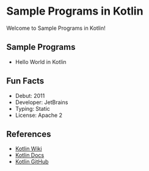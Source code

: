 # Sample Programs in Kotlin

Welcome to Sample Programs in Kotlin!

## Sample Programs

- Hello World in Kotlin

## Fun Facts

- Debut: 2011
- Developer: JetBrains
- Typing: Static
- License: Apache 2

## References

- [Kotlin Wiki](https://en.wikipedia.org/wiki/Kotlin_(programming_language))
- [Kotlin Docs](https://kotlinlang.org/)
- [Kotlin GitHub](https://github.com/JetBrains/kotlin)
